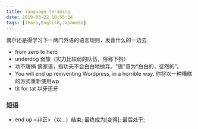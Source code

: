 ```yaml
---
title: language leraning
date: 2019-03-22 10:55:14
tags: [learn,English,Japanese]
---
```


  偶尔还是得学习下一两门外语的语言规则，发音什么的一边去

  - from zero to hero
  - underdog  弱旅（实力比较弱的队伍，俗称下狗）
  - 功不唐捐 佛家语，指功夫不会白白地抛弃。"唐"意为“白白的，徒然的”。
  - You will end up reinventing Wordpress, in a horrible way. 你将以一种糟糕的方式重新使用wp
  - tit for tat 以牙还牙

### 短语
- end up      <非正>（以…）结束; 最终成为[变得]; 最后处于;